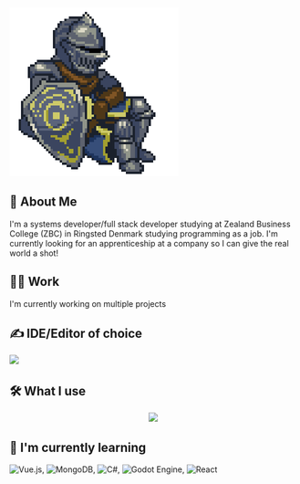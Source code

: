 
![Oscar](https://github.com/Jorjo6712/Jorjo6712/blob/main/oscar.gif)


## 🚀 About Me
 I'm a systems developer/full stack developer studying at Zealand Business College (ZBC) in Ringsted Denmark studying programming as a job. I'm currently looking for an apprenticeship at a company so I can give the real world a shot!


## 👨‍💻 Work
 I'm currently working on multiple projects

## ✍️ IDE/Editor of choice
<a href="https://skillicons.dev">
    <img src="https://skillicons.dev/icons?i=neovim" />
</a>

## 🛠️ What I use
<p align="center">
  <a href="https://skillicons.dev">
    <img src="https://skillicons.dev/icons?i=arch,cs,py,tailwind,css,react,vue,ts,git,docker,godot,linux,mysql,nginx,notion" />
  </a>
</p>

## 🧠 I'm currently learning
![Vue.js](https://img.shields.io/badge/vuejs-%2335495e.svg?style=for-the-badge&logo=vuedotjs&logoColor=%234FC08D), ![MongoDB](https://img.shields.io/badge/MongoDB-%234ea94b.svg?style=for-the-badge&logo=mongodb&logoColor=white), ![C#](https://img.shields.io/badge/c%23-%23239120.svg?style=for-the-badge&logo=csharp&logoColor=white), ![Godot Engine](https://img.shields.io/badge/GODOT-%23FFFFFF.svg?style=for-the-badge&logo=godot-engine), ![React](https://img.shields.io/badge/react-%2320232a.svg?style=for-the-badge&logo=react&logoColor=%2361DAFB)

